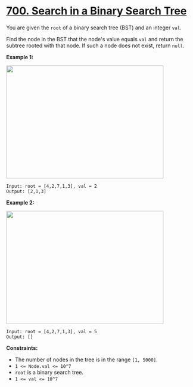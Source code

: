 # [700. Search in a Binary Search Tree](https://leetcode.com/problems/search-in-a-binary-search-tree/description/)

You are given the `root` of a binary search tree (BST) and an integer `val`.

Find the node in the BST that the node's value equals `val` and return the subtree rooted with that node. If such a node does not exist, return `null`.

**Example 1:** 

<img alt="" src="https://assets.leetcode.com/uploads/2021/01/12/tree1.jpg" style="width: 422px; height: 302px;">

```
Input: root = [4,2,7,1,3], val = 2
Output: [2,1,3]
```

**Example 2:** 

<img alt="" src="https://assets.leetcode.com/uploads/2021/01/12/tree2.jpg" style="width: 422px; height: 302px;">

```
Input: root = [4,2,7,1,3], val = 5
Output: []
```

**Constraints:** 

- The number of nodes in the tree is in the range `[1, 5000]`.
- `1 <= Node.val <= 10^7`
- `root` is a binary search tree.
- `1 <= val <= 10^7`